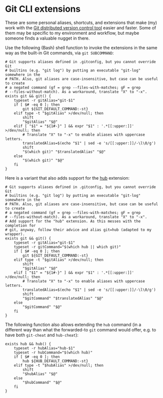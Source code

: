 # Git CLI extensions

These are some personal aliases, shortcuts, and extensions that make (my) work with the [Git distributed version control tool](https://git-scm.com/) easier and faster. Some of them may be specific to my environment and workflow, but maybe someone finds a valuable nugget in there.

Use the following (Bash) shell function to invoke the extensions in the same way as the built-in Git commands, via `git SUBCOMMAND`:

    # Git supports aliases defined in .gitconfig, but you cannot override Git
    # builtins (e.g. "git log") by putting an executable "git-log" somewhere in the
    # PATH. Also, git aliases are case-insensitive, but case can be useful to create
    # a negated command (gf = grep --files-with-matches; gF = grep
    # --files-without-match). As a workaround, translate "X" to "-x".
    exists git && git() {
        typeset -r gitAlias="git-$1"
        if [ $# -eq 0 ]; then
            git ${GIT_DEFAULT_COMMAND:-st}
        elif type -t "$gitAlias" >/dev/null; then
            shift
            "$gitAlias" "$@"
        elif [ "$1" = "${1#-}" ] && expr "$1" : '.*[[:upper:]]' >/dev/null; then
            # Translate "X" to "-x" to enable aliases with uppercase letters.
            translatedAlias=$(echo "$1" | sed -e 's/[[:upper:]]/-\l\0/g')
            shift
            "$(which git)" "$translatedAlias" "$@"
        else
            "$(which git)" "$@"
        fi
    }

Here is a variant that also adds support for the [hub](https://github.com/github/hub) extension:

    # Git supports aliases defined in .gitconfig, but you cannot override Git
    # builtins (e.g. "git log") by putting an executable "git-log" somewhere in the
    # PATH. Also, git aliases are case-insensitive, but case can be useful to create
    # a negated command (gf = grep --files-with-matches; gF = grep
    # --files-without-match). As a workaround, translate "X" to "-x".
    # Add support for the "hub" extension. As this messes with the completion for
    # git, anyway, follow their advice and alias git=hub (adapted to my wrapper).
    exists git && git() {
        typeset -r gitAlias="git-$1"
        typeset -r gitCommand="$(which hub || which git)"
        if [ $# -eq 0 ]; then
            git ${GIT_DEFAULT_COMMAND:-st}
        elif type -t "$gitAlias" >/dev/null; then
            shift
            "$gitAlias" "$@"
        elif [ "$1" = "${1#-}" ] && expr "$1" : '.*[[:upper:]]' >/dev/null; then
            # Translate "X" to "-x" to enable aliases with uppercase letters.
            translatedAlias=$(echo "$1" | sed -e 's/[[:upper:]]/-\l\0/g')
            shift
            "$gitCommand" "$translatedAlias" "$@"
        else
            "$gitCommand" "$@"
        fi
    }

The following function also allows extending the `hub` command (in a different way than what the forwarded-to `git` command would offer, e.g. to have both `git-cheat` and `hub-cheat`):

    exists hub && hub() {
        typeset -r hubAlias="hub-$1"
        typeset -r hubCommand="$(which hub)"
        if [ $# -eq 0 ]; then
            hub ${HUB_DEFAULT_COMMAND:-st}
        elif type -t "$hubAlias" >/dev/null; then
            shift
            "$hubAlias" "$@"
        else
            "$hubCommand" "$@"
        fi
    }
